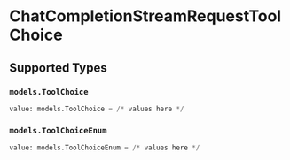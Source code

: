 # ChatCompletionStreamRequestToolChoice


## Supported Types

### `models.ToolChoice`

```python
value: models.ToolChoice = /* values here */
```

### `models.ToolChoiceEnum`

```python
value: models.ToolChoiceEnum = /* values here */
```

